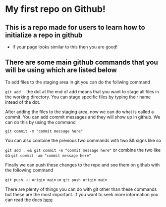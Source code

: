 # My first repo on Github!

## This is a repo made for users to learn how to initialize a repo in github
- If your page looks similar to this then you are good!

## There are some main github commands that you will be using which are listed below

To add files to the staging area in git you can do the follwing command

`git add .` the dot at the end of add means that you want to stage all files in the working directory. You can stage specific files by typing their name intead of the dot.

After adding the files to the staging area, now we can do what is called a commit. You can add commit messages and they will show up in github. We can do this by using the command

`git commit -m "commit message here"`

You can also combine the previous two commands with two && signs like so

`git add . && git commit -m "commit message here"` or combine the two like so `git commit -am "commit message here"`

Finally we can push these changes to the repo and see them on github with the following command

`git push -u origin main` or `git push origin main` 

There are plenty of things you can do with git other than these commands but these are the most important. If you want to seek more information you can read the docs [here](https://git-scm.com/doc)
